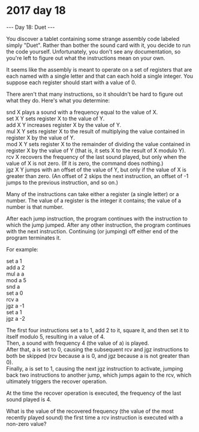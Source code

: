 # 2017 day 18

--- Day 18: Duet ---

You discover a tablet containing some strange assembly code labeled simply "Duet". Rather than bother the sound card with it, you decide to run the code yourself. Unfortunately, you don't see any documentation, so you're left to figure out what the instructions mean on your own.



It seems like the assembly is meant to operate on a set of registers that are each named with a single letter and that can each hold a single integer. You suppose each register should start with a value of 0.



There aren't that many instructions, so it shouldn't be hard to figure out what they do.  Here's what you determine:



snd X plays a sound with a frequency equal to the value of X.\
set X Y sets register X to the value of Y.\
add X Y increases register X by the value of Y.\
mul X Y sets register X to the result of multiplying the value contained in register X by the value of Y.\
mod X Y sets register X to the remainder of dividing the value contained in register X by the value of Y (that is, it sets X to the result of X modulo Y).\
rcv X recovers the frequency of the last sound played, but only when the value of X is not zero. (If it is zero, the command does nothing.)\
jgz X Y jumps with an offset of the value of Y, but only if the value of X is greater than zero. (An offset of 2 skips the next instruction, an offset of -1 jumps to the previous instruction, and so on.)



Many of the instructions can take either a register (a single letter) or a number. The value of a register is the integer it contains; the value of a number is that number.



After each jump instruction, the program continues with the instruction to which the jump jumped. After any other instruction, the program continues with the next instruction. Continuing (or jumping) off either end of the program terminates it.



For example:



set a 1\
add a 2\
mul a a\
mod a 5\
snd a\
set a 0\
rcv a\
jgz a -1\
set a 1\
jgz a -2



The first four instructions set a to 1, add 2 to it, square it, and then set it to itself modulo 5, resulting in a value of 4.\
Then, a sound with frequency 4 (the value of a) is played.\
After that, a is set to 0, causing the subsequent rcv and jgz instructions to both be skipped (rcv because a is 0, and jgz because a is not greater than 0).\
Finally, a is set to 1, causing the next jgz instruction to activate, jumping back two instructions to another jump, which jumps again to the rcv, which ultimately triggers the recover operation.



At the time the recover operation is executed, the frequency of the last sound played is 4.



What is the value of the recovered frequency (the value of the most recently played sound) the first time a rcv instruction is executed with a non-zero value?



